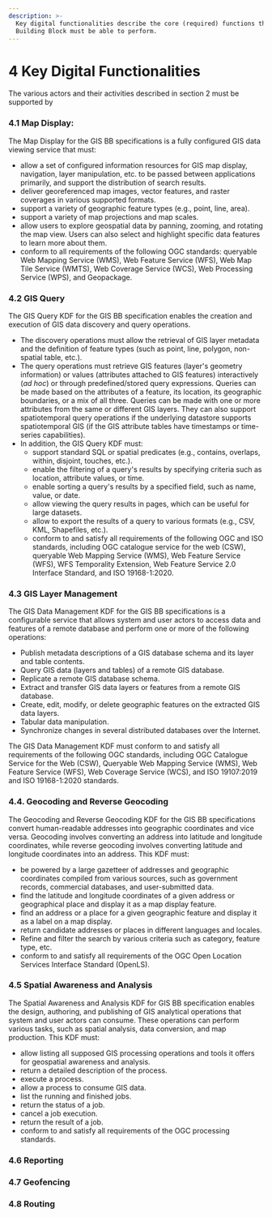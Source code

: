 ```yaml
---
description: >-
  Key digital functionalities describe the core (required) functions that this
  Building Block must be able to perform.
---
```


# 4 Key Digital Functionalities

The various actors and their activities described in section 2 must be supported by

### **4.1 Map Display**:&#x20;

The Map Display for the GIS BB specifications is a fully configured GIS data viewing service that must:

* allow a set of configured information resources for GIS map display, navigation, layer manipulation, etc. to be passed between applications primarily, and support the distribution of search results.
* deliver georeferenced map images, vector features, and raster coverages in various supported formats.
* support a variety of geographic feature types (e.g., point, line, area).
* support a variety of map projections and map scales.
* allow users to explore geospatial data by panning, zooming, and rotating the map view. Users can also select and highlight specific data features to learn more about them.
* conform to all requirements of the following OGC standards: queryable Web Mapping Service (WMS), Web Feature Service (WFS), Web Map Tile Service (WMTS), Web Coverage Service (WCS), Web Processing Service (WPS), and Geopackage.

### **4.2 GIS Query**&#x20;

The GIS Query KDF for the GIS BB specification enables the creation and execution of GIS data discovery and query operations.

* The discovery operations must allow the retrieval of GIS layer metadata and the definition of feature types (such as point, line, polygon, non-spatial table, etc.).
* The query operations must retrieve GIS features (layer's geometry information) or values (attributes attached to GIS features) interactively (_ad hoc_) or through predefined/stored query expressions. Queries can be made based on the attributes of a feature, its location, its geographic boundaries, or a mix of all three. Queries can be made with one or more attributes from the same or different GIS layers. They can also support spatiotemporal query operations if the underlying datastore supports spatiotemporal GIS (if the GIS attribute tables have timestamps or time-series capabilities).
* In addition, the GIS Query KDF must:
  * support standard SQL or spatial predicates (e.g., contains, overlaps, within, disjoint, touches, etc.).
  * enable the filtering of a query's results by specifying criteria such as location, attribute values, or time.
  * enable sorting a query's results by a specified field, such as name, value, or date.
  * allow viewing the query results in pages, which can be useful for large datasets.
  * allow to export the results of a query to various formats (e.g., CSV, KML, Shapefiles, etc.).
  * conform to and satisfy all requirements of the following OGC and ISO standards, including OGC catalogue service for the web (CSW), queryable Web Mapping Service (WMS), Web Feature Service (WFS), WFS Temporality Extension, Web Feature Service 2.0 Interface Standard, and ISO 19168-1:2020.

### 4.3 GIS Layer Management

The GIS Data Management KDF for the GIS BB specifications is a configurable service that allows system and user actors to access data and features of a remote database and perform one or more of the following operations:

* Publish metadata descriptions of a GIS database schema and its layer and table contents.
* Query GIS data (layers and tables) of a remote GIS database.
* Replicate a remote GIS database schema.
* Extract and transfer GIS data layers or features from a remote GIS database.
* Create, edit, modify, or delete geographic features on the extracted GIS data layers.
* Tabular data manipulation.
* Synchronize changes in several distributed databases over the Internet.

The GIS Data Management KDF must conform to and satisfy all requirements of the following OGC standards, including OGC Catalogue Service for the Web (CSW), Queryable Web Mapping Service (WMS), Web Feature Service (WFS), Web Coverage Service (WCS), and ISO 19107:2019 and ISO 19168-1:2020 standards.

### 4.4. Geocoding and Reverse Geocoding&#x20;

The Geocoding and Reverse Geocoding KDF for the GIS BB specifications convert human-readable addresses into geographic coordinates and vice versa. Geocoding involves converting an address into latitude and longitude coordinates, while reverse geocoding involves converting latitude and longitude coordinates into an address. This KDF must:

* be powered by a large gazetteer of addresses and geographic coordinates compiled from various sources, such as government records, commercial databases, and user-submitted data.
* find the latitude and longitude coordinates of a given address or geographical place and display it as a map display feature.
* find an address or a place for a given geographic feature and display it as a label on a map display.
* return candidate addresses or places in different languages and locales.
* Refine and filter the search by various criteria such as category, feature type, etc.
* conform to and satisfy all requirements of the OGC Open Location Services Interface Standard (OpenLS).

### 4.5 Spatial Awareness and Analysis

The Spatial Awareness and Analysis KDF for GIS BB specification enables the design, authoring, and publishing of GIS analytical operations that system and user actors can consume. These operations can perform various tasks, such as spatial analysis, data conversion, and map production. This KDF must:

* allow listing all supposed GIS processing operations and tools it offers for geospatial awareness and analysis.
* return a detailed description of the process.
* execute a process.
* allow a process to consume GIS data.
* list the running and finished jobs.
* return the status of a job.
* cancel a job execution.
* return the result of a job.
* conform to and satisfy all requirements of the OGC processing standards.

### 4.6 Reporting



### 4.7 Geofencing&#x20;



### 4.8 Routing
